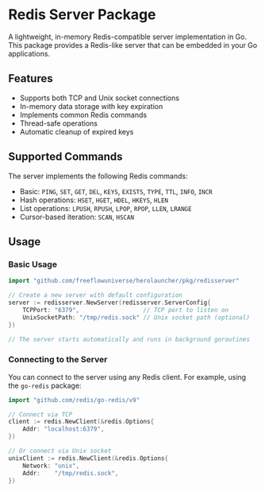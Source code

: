 # Redis Server Package

A lightweight, in-memory Redis-compatible server implementation in Go. This package provides a Redis-like server that can be embedded in your Go applications.

## Features

- Supports both TCP and Unix socket connections
- In-memory data storage with key expiration
- Implements common Redis commands
- Thread-safe operations
- Automatic cleanup of expired keys

## Supported Commands

The server implements the following Redis commands:

- Basic: `PING`, `SET`, `GET`, `DEL`, `KEYS`, `EXISTS`, `TYPE`, `TTL`, `INFO`, `INCR`
- Hash operations: `HSET`, `HGET`, `HDEL`, `HKEYS`, `HLEN`
- List operations: `LPUSH`, `RPUSH`, `LPOP`, `RPOP`, `LLEN`, `LRANGE`
- Cursor-based iteration: `SCAN`, `HSCAN`

## Usage

### Basic Usage

```go
import "github.com/freeflowuniverse/herolauncher/pkg/redisserver"

// Create a new server with default configuration
server := redisserver.NewServer(redisserver.ServerConfig{
    TCPPort: "6379",                  // TCP port to listen on
    UnixSocketPath: "/tmp/redis.sock" // Unix socket path (optional)
})

// The server starts automatically and runs in background goroutines
```

### Connecting to the Server

You can connect to the server using any Redis client. For example, using the `go-redis` package:

```go
import "github.com/redis/go-redis/v9"

// Connect via TCP
client := redis.NewClient(&redis.Options{
    Addr: "localhost:6379",
})

// Or connect via Unix socket
unixClient := redis.NewClient(&redis.Options{
    Network: "unix",
    Addr:    "/tmp/redis.sock",
})
```
